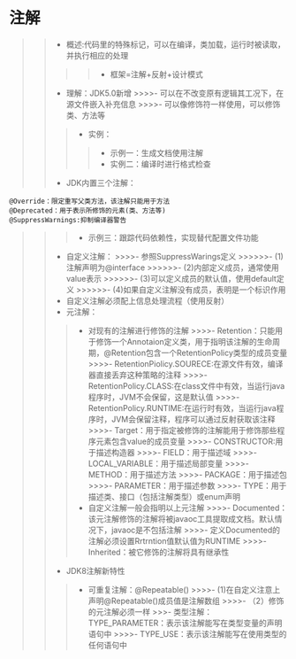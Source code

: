 # 注解
>>- 概述:代码里的特殊标记，可以在编译，类加载，运行时被读取，并执行相应的处理
  >>>>- 框架=注解+反射+设计模式
>>- 理解：JDK5.0新增
      >>>>- 可以在不改变原有逻辑其工况下，在源文件嵌入补充信息
      >>>>- 可以像修饰符一样使用，可以修饰类、方法等
>>>- 实例：
>>>>- 示例一：生成文档使用注解
>>>>- 实例二：编译时进行格式检查
>>- JDK内置三个注解：
```
@Override：限定重写父类方法，该注解只能用于方法
@Deprecated：用于表示所修饰的元素(类、方法等)
@SuppressWarnings:抑制编译器警告
```
>>>- 示例三：跟踪代码依赖性，实现替代配置文件功能
>>- 自定义注解：
     >>>>- 参照SuppressWarings定义
     >>>>>>- (1)注解声明为@interface
     >>>>>>- (2)内部定义成员，通常使用value表示
     >>>>>>- (3)可以定义成员的默认值，使用default定义
     >>>>>>- (4)如果自定义注解没有成员，表明是一个标识作用
>>- 自定义注解必须配上信息处理流程（使用反射）
>>- 元注解：
>>>- 对现有的注解进行修饰的注解
    >>>>- Retention：只能用于修饰一个Annotaion定义类，用于指明该注解的生命周期，@Retention包含一个RetentionPolicy类型的成员变量
    >>>>- RetentionPiolicy.SOURECE:在源文件有效，编译器直接丢弃这种策略的注释
    >>>>- RetentionPolicy.CLASS:在class文件中有效，当运行java程序时，JVM不会保留，这是默认值
    >>>>- RetentionPolicy.RUNTIME:在运行时有效，当运行java程序时，JVM会保留注释，程序可以通过反射获取该注释
    >>>>- Target：用于指定被修饰的注解能用于修饰那些程序元素包含value的成员变量
    >>>>- CONSTRUCTOR:用于描述构造器
    >>>>- FIELD：用于描述域
    >>>>- LOCAL_VARIABLE：用于描述局部变量
    >>>>- METHOD：用于描述方法
    >>>>- PACKAGE：用于描述包
    >>>>- PARAMETER：用于描述参数
    >>>>- TYPE：用于描述类、接口（包括注解类型）或enum声明
>>>- 自定义注解一般会指明以上元注解
    >>>>- Documented：该元注解修饰的注解将被javaoc工具提取成文档。默认情况下，javaoc是不包括注解
    >>>>- 定义Documented的注解必须设置Rrtrntion值默认值为RUNTIME
    >>>>- Inherited：被它修饰的注解将具有继承性
>>- JDK8注解新特性
  >>>- 可重复注解：@Repeatable()
     >>>>- (1)在自定义注意上声明@Repeatable()成员值是注解数组
     >>>>- （2）修饰的元注解必须一样
     >>>- 类型注解：TYPE_PARAMETER：表示该注解能写在类型变量的声明语句中
     >>>>- TYPE_USE：表示该注解能写在使用类型的任何语句中